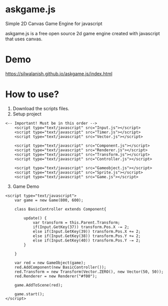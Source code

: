 # askgame.js
Simple 2D Canvas Game Engine for javascript

askgame.js is a free open source 2d game engine created with javascript
that uses canvas.

# Demo
https://silwalanish.github.io/askgame.js/index.html

# How to use?
1. Download the scripts files.
2. Setup project

```
<-- Important! Must be in this order -->
	<script type="text/javascript" src="Input.js"></script>
	<script type="text/javascript" src="Timer.js"></script>
	<script type="text/javascript" src="Vector.js"></script>

	<script type="text/javascript" src="Component.js"></script>
	<script type="text/javascript" src="Renderer.js"></script>
	<script type="text/javascript" src="Transform.js"></script>
	<script type="text/javascript" src="Controller.js"></script>

	<script type="text/javascript" src="Gameobject.js"></script>
	<script type="text/javascript" src="Sprite.js"></script>
	<script type="text/javascript" src="Game.js"></script>
```
3. Game Demo
```
<script type="text/javascript">
	var game = new Game(800, 600);

	class BasicController extends Component{
		
		update() {
			var transform = this.Parent.Transform;
			if(Input.GetKey(37)) transform.Pos.X -= 2;
			else if(Input.GetKey(39)) transform.Pos.X += 2;
			else if(Input.GetKey(38)) transform.Pos.Y += 2;
			else if(Input.GetKey(40)) transform.Pos.Y -= 2;
		}
	
	}
	
	var red = new GameObject(game);
	red.AddComponent(new BasicController());
	red.Transform = new Transform(Vector.ZERO(), new Vector(50, 50));
	red.Renderer = new Renderer("#f00");

	game.AddToScene(red);

	game.start();
</script>
```
